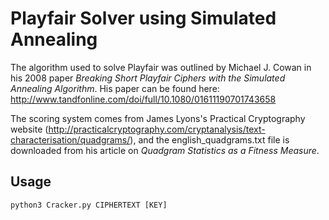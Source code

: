 # Playfair Solver using Simulated Annealing

The algorithm used to solve Playfair was outlined by Michael J. Cowan in his 2008 paper *Breaking Short Playfair Ciphers with the Simulated Annealing Algorithm*. His paper can be found here: http://www.tandfonline.com/doi/full/10.1080/01611190701743658

The scoring system comes from James Lyons's Practical Cryptography website (http://practicalcryptography.com/cryptanalysis/text-characterisation/quadgrams/), and the english_quadgrams.txt file is downloaded from his article on *Quadgram Statistics as a Fitness Measure*.

## Usage
```
python3 Cracker.py CIPHERTEXT [KEY]
```
